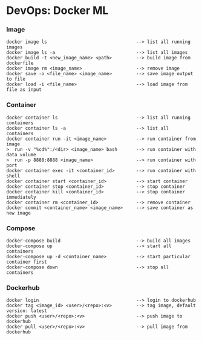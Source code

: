 # DevOps: Docker ML

### Image 
    docker image ls                                 --> list all running images
    docker image ls -a                              --> list all images    
    docker build -t <new_image_name> <path>         --> build image from dockerfile
    docker image rm <image_name>                    --> remove image
    docker save -o <file_name> <image_name>         --> save image output to file
    docker load -i <file_name>                      --> load image from file as input

### Container 
    docker container ls                             --> list all running containers
    docker container ls -a                          --> list all containers
    docker container run -it <image_name>           --> run container from image
    >  run -v "%cd%":/<dir> <image_name> bash       --> run container with data volume
    >  run -p 8888:8888 <image_name>                --> run container with port
    docker container exec -it <container_id>        --> run container with shell
    docker container start <container_id>           --> start container
    docker container stop <container_id>            --> stop container
    docker container kill <container_id>            --> stop container immediately
    docker container rm <container_id>              --> remove container
    docker commit <container_name> <image_name>     --> save container as new image

### Compose
    docker-compose build                            --> build all images
    docker-compose up                               --> start all containers
    docker-compose up -d <container_name>           --> start particular container first
    docker-compose down                             --> stop all containers

### Dockerhub
    docker login                                    --> login to dockerhub
    docker tag <image_id> <user>/<repo>:<v>         --> tag image, default version: latest
    docker push <user>/<repo>:<v>                   --> push image to dockerhub
    docker pull <user>/<repo>:<v>                   --> pull image from dockerhub
